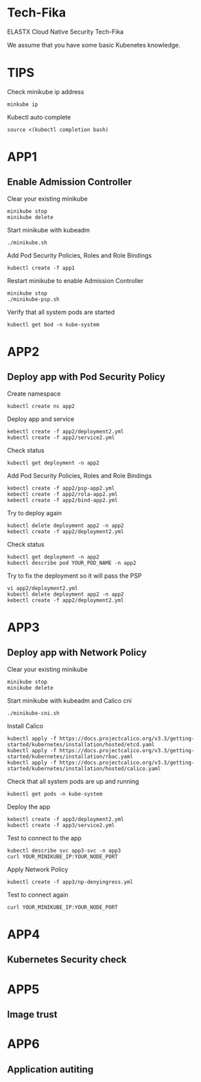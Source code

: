 # Tech-Fika
ELASTX Cloud Native Security Tech-Fika
 
We assume that you have some basic Kubenetes knowledge.

# TIPS

Check minikube ip address
```
minkube ip
```

Kubectl auto complete
```
source <(kubectl completion bash)
```

# APP1
## Enable Admission Controller

Clear your existing minikube
```
minikube stop
minikube delete
```

Start minikube with kubeadm
```
./minikube.sh
```

Add Pod Security Policies, Roles and Role Bindings
```
kubectl create -f app1
```

Restart minikube to enable Admission Controller
```
minikube stop
./minikube-psp.sh
```

Verify that all system pods are started
```
kubectl get bod -n kube-system
```

# APP2
## Deploy app with Pod Security Policy

Create namespace
```
kubectl create ns app2
```

Deploy app and service
```
kebectl create -f app2/deployment2.yml
kubectl create -f app2/service2.yml
```

Check status
```
kubectl get deployment -n app2
```

Add Pod Security Policies, Roles and Role Bindings
```
kebectl create -f app2/psp-app2.yml
kebectl create -f app2/rola-app2.yml
kebectl create -f app2/bind-app2.yml
```

Try to deploy again
```
kubectl delete deployment app2 -n app2
kebectl create -f app2/deployment2.yml
```

Check status
```
kubectl get deployment -n app2
kubectl describe pod YOUR_POD_NAME -n app2
```

Try to fix the deployment so it will pass the PSP
```
vi app2/deployment2.yml
kubectl delete deployment app2 -n app2
kebectl create -f app2/deployment2.yml
```


# APP3
## Deploy app with Network Policy

Clear your existing minikube
```
minikube stop
minikube delete
```

Start minikube with kubeadm and Calico cni
```
./minikube-cni.sh
```

Install Calico
```
kubectl apply -f https://docs.projectcalico.org/v3.3/getting-started/kubernetes/installation/hosted/etcd.yaml
kubectl apply -f https://docs.projectcalico.org/v3.3/getting-started/kubernetes/installation/rbac.yaml
kubectl apply -f https://docs.projectcalico.org/v3.3/getting-started/kubernetes/installation/hosted/calico.yaml
```

Check that all system pods are up and running
```
kubectl get pods -n kube-system
```

Deploy the app
```
kebectl create -f app3/deployment2.yml
kubectl create -f app3/service2.yml
```

Test to connect to the app
```
kubectl describe svc app3-svc -n app3
curl YOUR_MINIKUBE_IP:YOUR_NODE_PORT
```

Apply Network Policy
```
kubectl create -f app3/np-denyingress.yml
```

Test to connect again
```
curl YOUR_MINIKUBE_IP:YOUR_NODE_PORT
```

# APP4
## Kubernetes Security check

# APP5
## Image trust

# APP6
## Application autiting
